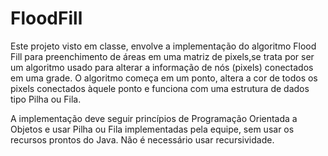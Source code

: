 # FloodFill
Este projeto visto em classe, envolve a implementação do algoritmo Flood Fill para preenchimento de áreas
em uma matriz de pixels,se trata por ser um algoritmo usado para alterar a informação de nós (pixels) conectados
em uma grade. O algoritmo começa em um ponto, altera a cor de todos os pixels conectados àquele ponto e funciona
com uma estrutura de dados tipo Pilha ou Fila.

A implementação deve seguir princípios de Programação Orientada a Objetos e usar Pilha ou Fila implementadas pela equipe,
sem usar os recursos prontos do Java. Não é necessário usar recursividade.
